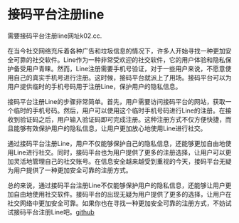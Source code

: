 # 接码平台注册line

需要接码平台注册line网址k02.cc. 

在当今社交网络充斥着各种广告和垃圾信息的情况下，许多人开始寻找一种更加安全可靠的社交软件。Line作为一种非常受欢迎的社交软件，它的用户体验和隐私保护备受用户青睐。然而，Line注册需要手机号验证，对于一些用户来说，不愿意使用自己的真实手机号进行注册。这时候，接码平台就派上了用场。接码平台可以为用户提供临时的手机号码用于注册Line，保护用户的隐私信息。

接码平台注册Line的步骤非常简单。首先，用户需要访问接码平台的网站，获取一个临时的手机号码。然后，用户可以使用这个临时手机号码进行Line的注册。在接收到验证码之后，用户输入验证码即可完成注册。这种注册方式不仅方便快捷，而且能够有效保护用户的隐私信息，让用户更加放心地使用Line进行社交。

通过接码平台注册Line，用户不仅能够保护自己的隐私信息，还能够更加自由地使用Line进行社交。同时，接码平台也为用户提供了更多的注册选择，让用户可以更加灵活地管理自己的社交账号。在信息安全越来越受到重视的今天，接码平台无疑为用户提供了一种更加安全可靠的注册方式。

总的来说，通过接码平台注册Line不仅能够保护用户的隐私信息，还能够让用户更加自由地使用社交软件。接码平台的出现无疑为用户提供了更多的选择，让用户在社交网络中更加安全可靠。如果你也在寻找一种更加安全可靠的注册方式，不妨试试接码平台注册Line吧。[github](https://github.com)